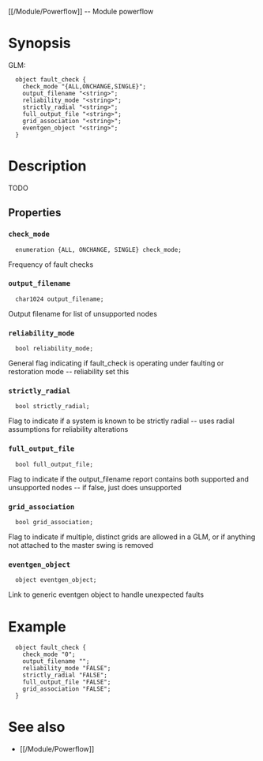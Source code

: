 [[/Module/Powerflow]] -- Module powerflow

# Synopsis
GLM:
~~~
  object fault_check {
    check_mode "{ALL,ONCHANGE,SINGLE}";
    output_filename "<string>";
    reliability_mode "<string>";
    strictly_radial "<string>";
    full_output_file "<string>";
    grid_association "<string>";
    eventgen_object "<string>";
  }
~~~

# Description

TODO

## Properties

### `check_mode`
~~~
  enumeration {ALL, ONCHANGE, SINGLE} check_mode;
~~~

Frequency of fault checks

### `output_filename`
~~~
  char1024 output_filename;
~~~

Output filename for list of unsupported nodes

### `reliability_mode`
~~~
  bool reliability_mode;
~~~

General flag indicating if fault_check is operating under faulting or restoration mode -- reliability set this

### `strictly_radial`
~~~
  bool strictly_radial;
~~~

Flag to indicate if a system is known to be strictly radial -- uses radial assumptions for reliability alterations

### `full_output_file`
~~~
  bool full_output_file;
~~~

Flag to indicate if the output_filename report contains both supported and unsupported nodes -- if false, just does unsupported

### `grid_association`
~~~
  bool grid_association;
~~~

Flag to indicate if multiple, distinct grids are allowed in a GLM, or if anything not attached to the master swing is removed

### `eventgen_object`
~~~
  object eventgen_object;
~~~

Link to generic eventgen object to handle unexpected faults

# Example

~~~
  object fault_check {
    check_mode "0";
    output_filename "";
    reliability_mode "FALSE";
    strictly_radial "FALSE";
    full_output_file "FALSE";
    grid_association "FALSE";
  }
~~~

# See also
* [[/Module/Powerflow]]

